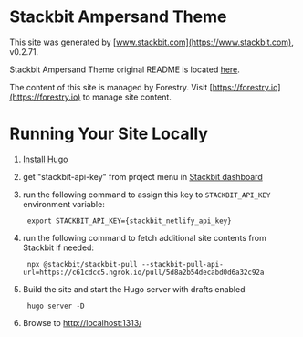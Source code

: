 # Stackbit Ampersand Theme

This site was generated by [www.stackbit.com](https://www.stackbit.com), v0.2.71.

Stackbit Ampersand Theme original README is located [here](./README.theme.md).

The content of this site is managed by Forestry. Visit [https://forestry.io](https://forestry.io) to manage site content.

# Running Your Site Locally

1. [Install Hugo](https://gohugo.io/getting-started/quick-start/#step-1-install-hugo)

1. get "stackbit-api-key" from project menu in [Stackbit dashboard](https://app.stackbit.com/dashboard)

1. run the following command to assign this key to `STACKBIT_API_KEY` environment variable:

        export STACKBIT_API_KEY={stackbit_netlify_api_key}

1. run the following command to fetch additional site contents from Stackbit if needed:

        npx @stackbit/stackbit-pull --stackbit-pull-api-url=https://c61cdcc5.ngrok.io/pull/5d8a2b54decabd0d6a32c92a

1. Build the site and start the Hugo server with drafts enabled

        hugo server -D

1. Browse to [http://localhost:1313/](http://localhost:1313/)

